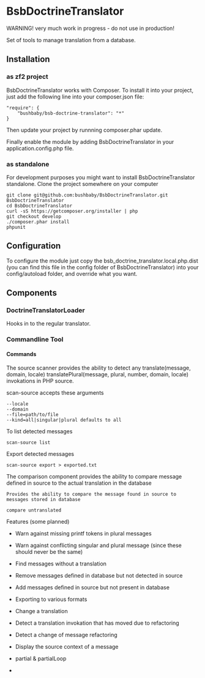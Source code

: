 BsbDoctrineTranslator
=====================

WARNING! very much work in progress - do not use in production!

Set of tools to manage translation from a database.

## Installation

### as zf2 project

BsbDoctrineTranslator works with Composer. To install it into your project, just add the following line into your composer.json file:

    "require": {
        "bushbaby/bsb-doctrine-translator": "*"
    }
   
Then update your project by runnning composer.phar update. 

Finally enable the module by adding BsbDoctrineTranslator in your application.config.php file. 

### as standalone

For development purposes you might want to install BsbDoctrineTranslator standalone. Clone the project somewhere on your computer

    git clone git@github.com:bushbaby/BsbDoctrineTranslator.git BsbDoctrineTranslator
    cd BsbDoctrineTranslator
    curl -sS https://getcomposer.org/installer | php
    git checkout develop
    ./composer.phar install
    phpunit
    

## Configuration

To configure the module just copy the bsb_doctrine_translator.local.php.dist (you can find this file in the config folder of BsbDoctrineTranslator) into your config/autoload folder, and override what you want.

## Components

### DoctrineTranslatorLoader

Hooks in to the regular translator.

### Commandline Tool

#### Commands

The source scanner provides the ability to detect any translate(message, domain, locale) translatePlural(message, plural, number, domain, locale) invokations in PHP source.

scan-source accepts these arguments

	--locale 
	--domain 
	--file=path/to/file
	--kind=all|singular|plural defaults to all

To list detected messages
	
	scan-source list 

Export detected messages

	scan-source export > exported.txt
	
The comparison component provides the ability to compare message defined in source to the actual translation in the database

	Provides the ability to compare the message found in source to messages stored in database
	  
	compare untranslated
	
	
Features (some planned)

- Warn against missing printf tokens in plural messages
- Warn against conflicting singular and plural message (since these should never be the same)
- Find messages without a translation
- Remove messages defined in database but not detected in source
- Add messages defined in source but not present in database
- Exporting to various formats
- Change a translation
- Detect a translation invokation that has moved due to refactoring
- Detect a change of message refactoring
- Display the source context of a message

- partial & partialLoop
- 